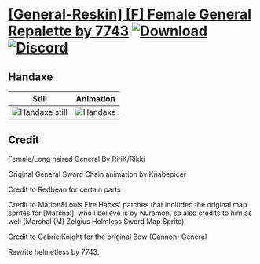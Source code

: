 # [\[General-Reskin\] \[F\] Female General Repalette by 7743](./) [![Download](https://img.shields.io/badge/Download--red?style=social&logo=github)](https://minhaskamal.github.io/DownGit/#/home?url=https://github.com/Klokinator/FE-Repo/tree/main/Battle%20Animations%2FInfantry%20-%20Knights%2C%20Generals%2C%20Armors%2F%5BGeneral-Reskin%5D%20%5BF%5D%20Female%20General%20Repalette%20by%207743%2F4.%20Handaxe) [![Discord](https://img.shields.io/badge/Discord--blue?style=social&logo=discord)](https://discord.gg/C7VNGnyTPA)

## Handaxe

| Still | Animation |
| :---: | :-------: |
| ![Handaxe still](./Handaxe_000.png) | ![Handaxe](./Handaxe.gif) |

## Credit

Female/Long haired General By RiriK/Rikki

Original General Sword Chain animation by Knabepicer

Credit to Redbean for certain parts

Credit to  Marlon&Louis Fire Hacks' patches that included the original map sprites for [Marshal], who I believe is by Nuramon, so also credits to him as well (Marshal (M) Zelgius Helmless Sword Map Sprite)

Credit to GabrielKnight for the original Bow (Cannon) General

Rewrite helmetless by 7743.

